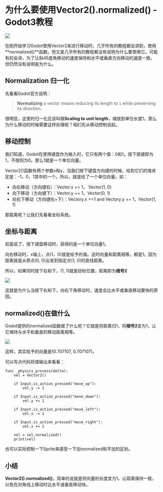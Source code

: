 # 为什么要使用Vector2().normalized() - Godot3教程

![](https://www.colorgamer.com/usr/uploads/2020/08/1783143322.png)

在刚开始学习Godot使用Vector2来进行移动时，几乎所有的教程都会讲到，使用**normalized()**函数。但又是几乎所有的教程都没有说明为什么要使用它。可能有的会讲，为了让斜45度角移动的速度保持和水平或垂直方向移动的速度一致，但仍然没有说明是为什么。

## Normalization 归一化

先看看Godot官方说明：

> **Normalizing** a vector means reducing its length to `1` while preserving its direction. 

很明显，这里的归一化应该叫做**Scaling to unit length**，缩放到单位长度1。那么为什么移动的时候需要这样处理呢？咱们先从移动控制说起。



## 移动控制

我们知道，Godot在使用键盘作为输入时，它只有两个值：0和1。按下按键即为1，不按则为0。那么1就是一个单位向量。

Vector2()函数有两个参数x和y，当我们按下键盘方向键的时候，给到它们的值肯定是：-1，0，1其中的一个。所以，就是给了一个单位向量。如：

- 向右移动（方向键右）：Vector.x += 1， Vector(1, 0)
- 向下移动（方向键下）：Vector.y += 1，Vector(0, 1)
- 向右下移动（方向键右+下）：Vectory.x +=1 and Vectory.y += 1，Vector(1, 1)

那距离呢？让我们先看看坐标系统。



## 坐标与距离

前面说了，按下键盘移动时，获得的是一个单位向量1。

向右移动时，x轴上，点(1，0)就是给予的值。这时向量和距离相等，都是1。因为距离就是从原点(0, 0)出发到指定点(1, 0)的直线距离。

所以，如果同时按下右和下，(1, 1)就是目标位置，距离即为**根号2**

![](https://www.colorgamer.com/usr/uploads/2020/08/3155433611.png)

这就是为什么当按下右和下，向右下角移动时，速度会比水平或垂直移动要快的原因。



## normalized()在做什么

Godot提供的normalized函数做了什么呢？它就是将距离归1，将**根号2**变为1，让它保持与水平和垂直的移动距离相等。

![](https://www.colorgamer.com/usr/uploads/2020/08/4070836957.png)

这样，其实给予的向量是(0.707107, 0.707107)。

可以写点代码将值输出来看看：

```
func _physics_process(delta):
	vel = Vector2()
	
	if Input.is_action_pressed("move_up"):
		vel.y -= 1
		
	if Input.is_action_pressed("move_down"):
		vel.y += 1
		
	if Input.is_action_pressed("move_left"):
		vel.x -= 1
		
	if Input.is_action_pressed("move_right"):
		vel.x += 1
		
	vel = vel.normalized()
	print(vel)
```

也可以实际控制一下Sprite来感受一下加normalized和不加的区别。



## 小结

**Vector2().normalized()**，简单的说就是将向量的长度变为1，让距离保持一致，以免在对角线上移动时比水平或垂直移动快。